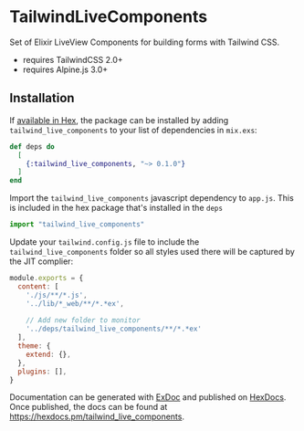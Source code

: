 # TailwindLiveComponents

Set of Elixir LiveView Components for building forms with Tailwind CSS.

- requires TailwindCSS 2.0+
- requires Alpine.js 3.0+

## Installation

If [available in Hex](https://hex.pm/docs/publish), the package can be installed
by adding `tailwind_live_components` to your list of dependencies in `mix.exs`:

```elixir
def deps do
  [
    {:tailwind_live_components, "~> 0.1.0"}
  ]
end
```

Import the `tailwind_live_components` javascript dependency to `app.js`.
This is included in the hex package that's installed in the `deps`

```javascript
import "tailwind_live_components"
```

Update your `tailwind.config.js` file to include the `tailwind_live_components`
folder so all styles used there will be captured by the JIT complier:

```js
module.exports = {
  content: [
    './js/**/*.js',
    '../lib/*_web/**/*.*ex',
    
    // Add new folder to monitor
    '../deps/tailwind_live_components/**/*.*ex'
  ],
  theme: {
    extend: {},
  },
  plugins: [],
}
```



Documentation can be generated with [ExDoc](https://github.com/elixir-lang/ex_doc)
and published on [HexDocs](https://hexdocs.pm). Once published, the docs can
be found at <https://hexdocs.pm/tailwind_live_components>.


